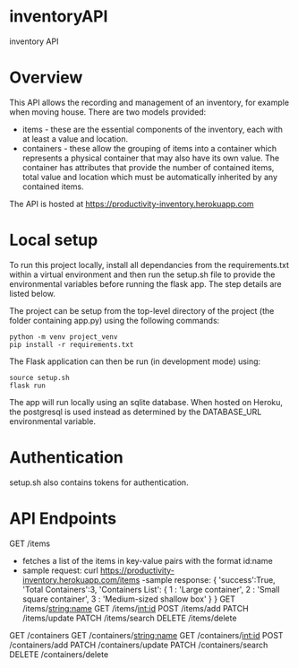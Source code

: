 # inventoryAPI
inventory API

# Overview
This API allows the recording and management of an inventory, for example when moving house. There are two models provided:
- items - these are the essential components of the inventory, each with at least a value and location.
- containers - these allow the grouping of items into a container which represents a physical container that may also have its own value. The container has attributes that provide the number of contained items, total value and location which must be automatically inherited by any contained items.

The API is hosted at https://productivity-inventory.herokuapp.com

# Local setup
To run this project locally, install all dependancies from the requirements.txt within a virtual environment and then run the setup.sh file to provide the environmental variables before running the flask app. The step details are listed below.


The project can be setup from the top-level directory of the project (the folder containing app.py) using the following commands:

    python -m venv project_venv
    pip install -r requirements.txt

The Flask application can then be run (in development mode) using:

    source setup.sh
    flask run

The app will run locally using an sqlite database. When hosted on Heroku, the postgresql is used instead as determined by the DATABASE_URL environmental variable.

# Authentication
setup.sh also contains tokens for authentication.

# API Endpoints

GET /items
- fetches a list of the items in key-value pairs with the format id:name
- sample request:
    curl https://productivity-inventory.herokuapp.com/items
-sample response:
    {
      'success':True,
      'Total Containers':3,
      'Containers List':
        {
            1 : 'Large container',
            2 : 'Small square container',
            3 : 'Medium-sized shallow box'
        }
    }
GET /items/<string:name>
GET /items/<int:id>
POST /items/add
PATCH /items/update
PATCH /items/search
DELETE /items/delete

GET /containers
GET /containers/<string:name>
GET /containers/<int:id>
POST /containers/add
PATCH /containers/update
PATCH /containers/search
DELETE /containers/delete